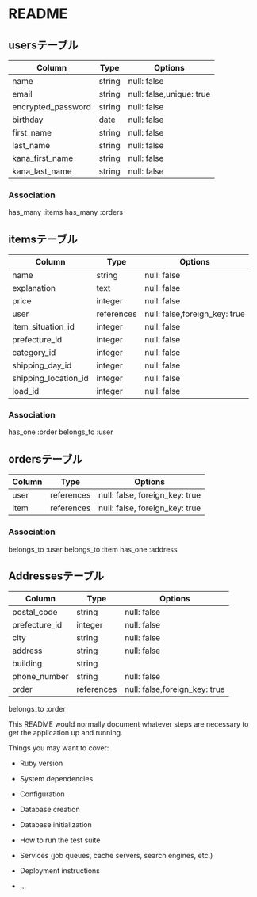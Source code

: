 # README


## usersテーブル

| Column               | Type   | Options     |
| ------------------   | ------ | ----------- |
| name                 | string | null: false |
| email                | string | null: false,unique: true |
| encrypted_password   | string | null: false |  
| birthday             | date   | null: false |
| first_name           | string | null: false |
| last_name            | string | null: false | 
| kana_first_name      | string | null: false |
| kana_last_name       | string | null: false |   
### Association
has_many :items
has_many :orders


## itemsテーブル

| Column               | Type        | Options     |
| -----------------    | ------      | ----------- |
| name                 | string      | null: false |
| explanation          | text        | null: false |
| price                | integer     | null: false |
| user                 | references  | null: false,foreign_key: true |
| item_situation_id     | integer | null: false|
| prefecture_id         | integer | null: false |
| category_id           | integer | null: false |
| shipping_day_id       | integer | null: false |
| shipping_location_id  | integer | null: false |
| load_id               | integer | null: false |
### Association
has_one :order
belongs_to :user



## ordersテーブル

| Column         | Type       | Options                        |
| ------         | ---------- | ------------------------------ |
| user           | references | null: false, foreign_key: true |
| item           | references | null: false, foreign_key: true |

### Association
belongs_to :user
belongs_to :item
has_one :address

## Addressesテーブル

| Column               | Type        | Options     |
| -----------------    | ------      | ----------- |
| postal_code          | string      | null: false |
| prefecture_id        | integer     | null: false |
| city                 | string      | null: false |
| address              | string      | null: false |
| building             | string      |             |
| phone_number         | string      | null: false |
| order                | references  | null: false,foreign_key: true |

belongs_to :order














This README would normally document whatever steps are necessary to get the
application up and running.

Things you may want to cover:  


* Ruby version

* System dependencies

* Configuration

* Database creation

* Database initialization

* How to run the test suite

* Services (job queues, cache servers, search engines, etc.)

* Deployment instructions

* ...
